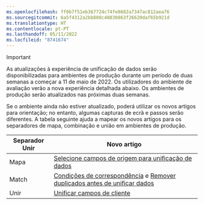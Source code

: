 ```yaml
---
ms.openlocfilehash: ff0b7f51eb367724c74fe8682a7347ac812aea76
ms.sourcegitcommit: 6a5f4312a2bb808c40830863f26620daf65b921d
ms.translationtype: HT
ms.contentlocale: pt-PT
ms.lasthandoff: 05/11/2022
ms.locfileid: "8741674"
---
```

> [!IMPORTANT]
> As atualizações à experiência de unificação de dados serão disponibilizadas para ambientes de produção durante um período de duas semanas a começar a 11 de maio de 2022. Os utilizadores do ambiente de avaliação verão a nova experiência detalhada abaixo. Os ambientes de produção serão atualizados nas próximas duas semanas.
>
> Se o ambiente ainda não estiver atualizado, poderá utilizar os novos artigos para orientação; no entanto, algumas capturas de ecrã e passos serão diferentes. A tabela seguinte ajuda a mapear os novos artigos para os separadores de mapa, combinação e união em ambientes de produção.
>
> Separador Unir  |Novo artigo  |
> |---------|---------|
> |Mapa     |  [Selecione campos de origem para unificação de dados](../map-entities.md)       |
> |Match     | [Condições de correspondência](../match-entities.md) e [Remover duplicados antes de unificar dados](../remove-duplicates.md)        |
> |Unir     |  [Unificar campos de cliente](../merge-entities.md)       |
 